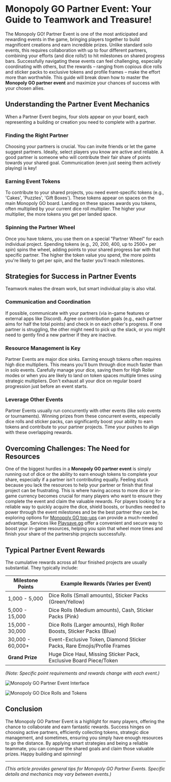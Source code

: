 # Monopoly GO Partner Event: Your Guide to Teamwork and Treasure!

The Monopoly GO! Partner Event is one of the most anticipated and rewarding events in the game, bringing players together to build magnificent creations and earn incredible prizes. Unlike standard solo events, this requires collaboration with up to four different partners, combining your efforts (and dice rolls!) to hit milestones on shared progress bars. Successfully navigating these events can feel challenging, especially coordinating with others, but the rewards – ranging from copious dice rolls and sticker packs to exclusive tokens and profile frames – make the effort more than worthwhile. This guide will break down how to master the **Monopoly GO partner event** and maximize your chances of success with your chosen allies.

## Understanding the Partner Event Mechanics

When a Partner Event begins, four slots appear on your board, each representing a building or creation you need to complete with a partner.

### Finding the Right Partner

Choosing your partners is crucial. You can invite friends or let the game suggest partners. Ideally, select players you know are active and reliable. A good partner is someone who will contribute their fair share of points towards your shared goal. Communication (even just seeing them actively playing) is key!

### Earning Event Tokens

To contribute to your shared projects, you need event-specific tokens (e.g., 'Cakes', 'Puzzles', 'Gift Boxes'). These tokens appear on spaces on the main Monopoly GO board. Landing on these spaces awards you tokens, often multiplied by your current dice roll multiplier. The higher your multiplier, the more tokens you get per landed space.

### Spinning the Partner Wheel

Once you have tokens, you use them on a special "Partner Wheel" for each individual project. Spending tokens (e.g., 20, 200, 400, up to 2500+ per spin) spins the wheel, adding points to your shared progress bar with that specific partner. The higher the token value you spend, the more points you're likely to get per spin, and the faster you'll reach milestones.

## Strategies for Success in Partner Events

Teamwork makes the dream work, but smart individual play is also vital.

### Communication and Coordination

If possible, communicate with your partners (via in-game features or external apps like Discord). Agree on contribution goals (e.g., each partner aims for half the total points) and check in on each other's progress. If one partner is struggling, the other might need to pick up the slack, or you might need to gently find a new partner if they are inactive.

### Resource Management is Key

Partner Events are major dice sinks. Earning enough tokens often requires high dice multipliers. This means you'll burn through dice much faster than in solo events. Carefully manage your dice, saving them for High Roller modes or when you are likely to land on token spaces multiple times using strategic multipliers. Don't exhaust all your dice on regular board progression just before an event starts.

### Leverage Other Events

Partner Events usually run concurrently with other events (like solo events or tournaments). Winning prizes from these concurrent events, especially dice rolls and sticker packs, can significantly boost your ability to earn tokens and contribute to your partner projects. Time your pushes to align with these overlapping rewards.

## Overcoming Challenges: The Need for Resources

One of the biggest hurdles in a **Monopoly GO partner event** is simply running out of dice or the ability to earn enough tokens to complete your share, especially if a partner isn't contributing equally. Feeling stuck because you lack the resources to help your partner or finish that final project can be frustrating. This is where having access to more dice or in-game currency becomes crucial for many players who want to ensure they complete the event and claim the valuable rewards. For players looking for a reliable way to quickly acquire the dice, shield boosts, or bundles needed to power through the event milestones and be the best partner they can be, exploring options for [Monopoly GO top-ups](https://www.playsave.gg/) can provide a much-needed advantage. Services like [Playsave.gg](https://www.playsave.gg/) offer a convenient and secure way to boost your in-game resources, helping you spin that wheel more times and finish your share of the partnership projects successfully.

## Typical Partner Event Rewards

The cumulative rewards across all four finished projects are usually substantial. They typically include:

| Milestone Points | Example Rewards (Varies per Event) |
| ---------------- | ----------------------------------- |
| 1,000 - 5,000    | Dice Rolls (Small amounts), Sticker Packs (Green/Yellow) |
| 5,000 - 15,000   | Dice Rolls (Medium amounts), Cash, Sticker Packs (Pink) |
| 15,000 - 30,000  | Dice Rolls (Larger amounts), High Roller Boosts, Sticker Packs (Blue) |
| 30,000 - 60,000+ | Event-Exclusive Token, Diamond Sticker Packs, Rare Emojis/Profile Frames |
| **Grand Prize**  | Huge Dice Haul, Missing Sticker Pack, Exclusive Board Piece/Token |

*(Note: Specific point requirements and rewards change with each event.)*

![Monopoly GO Partner Event Interface](https://via.placeholder.com/600x400?text=Insert+Monopoly+GO+Partner+Event+Screenshot)

![Monopoly GO Dice Rolls and Tokens](https://via.placeholder.com/600x400?text=Insert+Monopoly+GO+Dice+and+Token+Image)

## Conclusion

The Monopoly GO Partner Event is a highlight for many players, offering the chance to collaborate and earn fantastic rewards. Success hinges on choosing active partners, efficiently collecting tokens, strategic dice management, and sometimes, ensuring you simply have enough resources to go the distance. By applying smart strategies and being a reliable teammate, you can conquer the shared goals and claim those valuable prizes. Happy building and spinning!

---

*(This article provides general tips for Monopoly GO Partner Events. Specific details and mechanics may vary between events.)*
